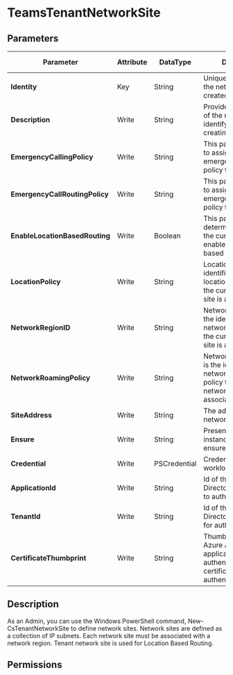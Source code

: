 ﻿# TeamsTenantNetworkSite

## Parameters

| Parameter | Attribute | DataType | Description | Allowed Values |
| --- | --- | --- | --- | --- |
| **Identity** | Key | String | Unique identifier for the network site to be created. | |
| **Description** | Write | String | Provide a description of the network site to identify purpose of creating it. | |
| **EmergencyCallingPolicy** | Write | String | This parameter is used to assign a custom emergency calling policy to a network site | |
| **EmergencyCallRoutingPolicy** | Write | String | This parameter is used to assign a custom emergency call routing policy to a network site | |
| **EnableLocationBasedRouting** | Write | Boolean | This parameter determines whether the current site is enabled for location based routing. | |
| **LocationPolicy** | Write | String | LocationPolicy is the identifier for the location policy which the current network site is associating to. | |
| **NetworkRegionID** | Write | String | NetworkRegionID is the identifier for the network region which the current network site is associating to. | |
| **NetworkRoamingPolicy** | Write | String | NetworkRoamingPolicy is the identifier for the network roaming policy to which the network site will associate to. | |
| **SiteAddress** | Write | String | The address of current network site. | |
| **Ensure** | Write | String | Present ensures the instance exists, absent ensures it is removed. | `Present`, `Absent` |
| **Credential** | Write | PSCredential | Credentials of the workload's Admin | |
| **ApplicationId** | Write | String | Id of the Azure Active Directory application to authenticate with. | |
| **TenantId** | Write | String | Id of the Azure Active Directory tenant used for authentication. | |
| **CertificateThumbprint** | Write | String | Thumbprint of the Azure Active Directory application's authentication certificate to use for authentication. | |


## Description

As an Admin, you can use the Windows PowerShell command, New-CsTenantNetworkSite to define network sites. Network sites are defined as a collection of IP subnets. Each network site must be associated with a network region. Tenant network site is used for Location Based Routing.

## Permissions



